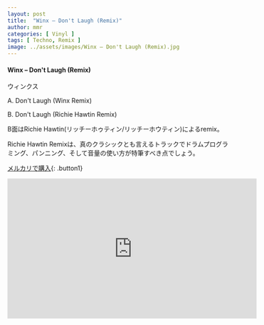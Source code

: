 ```yaml
---
layout: post
title:  "Winx – Don't Laugh (Remix)"
author: mmr
categories: [ Vinyl ]
tags: [ Techno, Remix ]
image: ../assets/images/Winx – Don't Laugh (Remix).jpg
---
```


#### Winx – Don't Laugh (Remix)

ウィンクス

A. Don't Laugh (Winx Remix)

B. Don't Laugh (Richie Hawtin Remix)

B面はRichie Hawtin(リッチーホゥティン/リッチーホウティン)によるremix。

Richie Hawtin Remixは、真のクラシックとも言えるトラックでドラムプログラミング、パンニング、そして音量の使い方が特筆すべき点でしょう。

[メルカリで購入](https://jp.mercari.com/item/m80747492060?afid=6142608987){: .button1}


<iframe width="560" height="315" src="https://www.youtube.com/embed/pfvxeqXFugw?si=SUfc8XMugL3IkelP" title="YouTube video player" frameborder="0" allow="accelerometer; autoplay; clipboard-write; encrypted-media; gyroscope; picture-in-picture; web-share" referrerpolicy="strict-origin-when-cross-origin" allowfullscreen></iframe>